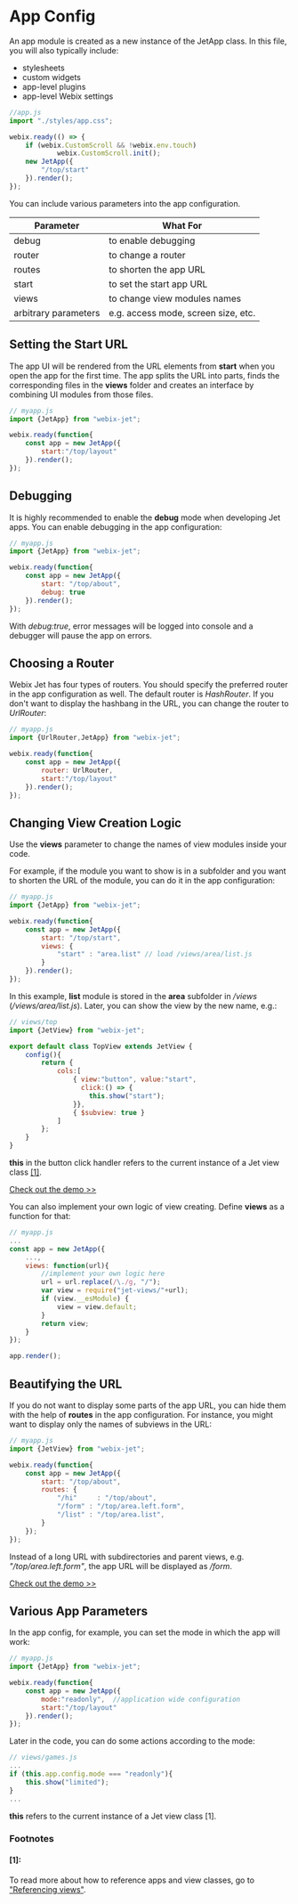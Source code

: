 # App Config

An app module is created as a new instance of the JetApp class. In this file, you will also typically include:

* stylesheets
* custom widgets
* app-level plugins
* app-level Webix settings

```javascript
//app.js
import "./styles/app.css";

webix.ready(() => {
    if (webix.CustomScroll && !webix.env.touch)
            webix.CustomScroll.init();
    new JetApp({ 
        "/top/start"
    }).render();
});
```

You can include various parameters into the app configuration.

| Parameter | What For |
| --- | --- |
| debug | to enable debugging |
| router | to change a router |
| routes | to shorten the app URL |
| start | to set the start app URL |
| views | to change view modules names |
| arbitrary parameters | e.g. access mode, screen size, etc. |

## Setting the Start URL

The app UI will be rendered from the URL elements from **start** when you open the app for the first time. The app splits the URL into parts, finds the corresponding files in the **views** folder and creates an interface by combining UI modules from those files.

```javascript
// myapp.js
import {JetApp} from "webix-jet";

webix.ready(function{
    const app = new JetApp({
        start:"/top/layout"
    }).render();
});
```

## Debugging

It is highly recommended to enable the **debug** mode when developing Jet apps. You can enable debugging in the app configuration:

```javascript
// myapp.js
import {JetApp} from "webix-jet";

webix.ready(function{
    const app = new JetApp({
        start: "/top/about",
        debug: true
    }).render();
});
```

With _debug:true_, error messages will be logged into console and a debugger will pause the app on errors.

## Choosing a Router

Webix Jet has four types of routers. You should specify the preferred router in the app configuration as well. The default router is _HashRouter_. If you don't want to display the hashbang in the URL, you can change the router to _UrlRouter_:

```javascript
// myapp.js
import {UrlRouter,JetApp} from "webix-jet";

webix.ready(function{
    const app = new JetApp({
        router: UrlRouter,
        start:"/top/layout"
    }).render();
});
```

## Changing View Creation Logic

Use the **views** parameter to change the names of view modules inside your code.

For example, if the module you want to show is in a subfolder and you want to shorten the URL of the module, you can do it in the app configuration:

```javascript
// myapp.js
import {JetApp} from "webix-jet";

webix.ready(function{
    const app = new JetApp({
        start: "/top/start",
        views: {
            "start" : "area.list" // load /views/area/list.js
        }
    }).render();
});
```

In this example, **list** module is stored in the **area** subfolder in _/views_ \(_/views/area/list.js_\). Later, you can show the view by the new name, e.g.:

```javascript
// views/top
import {JetView} from "webix-jet";

export default class TopView extends JetView {
    config(){
        return {
            cols:[
                { view:"button", value:"start",
                  click:() => {
                    this.show("start");
                }},
                { $subview: true }
            ]
        };
    }
}
```

**this** in the button click handler refers to the current instance of a Jet view class [\[1\]](app-config.md#1).

[Check out the demo &gt;&gt;](https://github.com/webix-hub/jet-demos/blob/master/sources/viewresolve.js)

You can also implement your own logic of view creating. Define **views** as a function for that:

```javascript
// myapp.js
...
const app = new JetApp({
    ...,
    views: function(url){
        //implement your own logic here
        url = url.replace(/\./g, "/");
        var view = require("jet-views/"+url);
        if (view.__esModule) {
            view = view.default;
        }
        return view;
    }
});

app.render();
```

## Beautifying the URL

If you do not want to display some parts of the app URL, you can hide them with the help of **routes** in the app configuration. For instance, you might want to display only the names of subviews in the URL:

```javascript
// myapp.js
import {JetView} from "webix-jet";

webix.ready(function{
    const app = new JetApp({
        start: "/top/about",
        routes: {
            "/hi"     : "/top/about",
            "/form" : "/top/area.left.form",
            "/list" : "/top/area.list",
        }
    });
});
```

Instead of a long URL with subdirectories and parent views, e.g. _"/top/area.left.form"_, the app URL will be displayed as _/form_.

[Check out the demo &gt;&gt;](https://github.com/webix-hub/jet-demos/blob/master/sources/routes.js)

## Various App Parameters

In the app config, for example, you can set the mode in which the app will work:

```javascript
// myapp.js
import {JetApp} from "webix-jet";

webix.ready(function{
    const app = new JetApp({
        mode:"readonly",  //application wide configuration
        start:"/top/layout"
    }).render();
});
```

Later in the code, you can do some actions according to the mode:

```javascript
// views/games.js
...
if (this.app.config.mode === "readonly"){
    this.show("limited");
}
...
```

**this** refers to the current instance of a Jet view class \[1\].

### Footnotes

#### \[1\]:

To read more about how to reference apps and view classes, go to ["Referencing views"](referencing-views.md).

